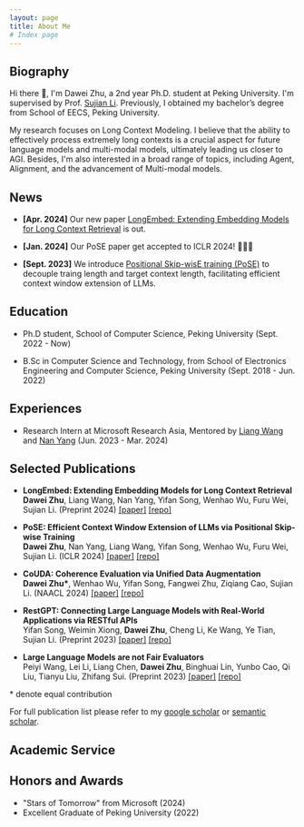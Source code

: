 ```yaml
---
layout: page
title: About Me
# Index page
---
```

## Biography

Hi there 👋, I'm Dawei Zhu, a 2nd year Ph.D. student at Peking University. I'm supervised by Prof. [Sujian Li](https://scholar.google.com/citations?user=RvBDhSwAAAAJ&hl=en&oi=ao).
Previously, I obtained my bachelor’s degree from School of EECS, Peking University.

My research focuses on Long Context Modeling. I believe that the ability to effectively process extremely long contexts is a crucial aspect for future language models and multi-modal models, ultimately leading us closer to AGI. Besides, I'm also interested in a broad range of topics, including Agent, Alignment, and the advancement of Multi-modal models.

## News

- **[Apr. 2024]** Our new paper [LongEmbed: Extending Embedding Models for Long Context Retrieval](https://arxiv.org/abs/2404.12096) is out.

- **[Jan. 2024]** Our PoSE paper get accepted to ICLR 2024! 🎉🎉🎉

- **[Sept. 2023]** We introduce [Positional Skip-wisE training (PoSE)](https://arxiv.org/abs/2309.10400) to decouple traing length and target context length, facilitating efficient context window extension of LLMs.

## Education

- Ph.D student, School of Computer Science, Peking University (Sept. 2022 - Now)

- B.Sc in Computer Science and Technology, from School of Electronics Engineering and Computer Science, Peking University (Sept. 2018 - Jun. 2022)

## Experiences

- Research Intern at Microsoft Research Asia, Mentored by [Liang Wang](https://scholar.google.com/citations?user=NfJbKJ4AAAAJ&hl=en&oi=ao) and [Nan Yang](https://scholar.google.com/citations?user=InAQ3o0AAAAJ&hl=en&oi=ao) (Jun. 2023 - Mar. 2024)

## Selected Publications

- **LongEmbed: Extending Embedding Models for Long Context Retrieval**  
**Dawei Zhu**, Liang Wang, Nan Yang, Yifan Song, Wenhao Wu, Furu Wei, Sujian Li. (Preprint 2024) [[paper]](https://arxiv.org/abs/2404.12096) [[repo]](https://github.com/dwzhu-pku/LongEmbed)

- **PoSE: Efficient Context Window Extension of LLMs via Positional Skip-wise Training**  
**Dawei Zhu**, Nan Yang, Liang Wang, Yifan Song, Wenhao Wu, Furu Wei, Sujian Li. (ICLR 2024) [[paper]](https://arxiv.org/abs/2309.10400) [[repo]](https://github.com/dwzhu-pku/PoSE)


- **CoUDA: Coherence Evaluation via Unified Data Augmentation**  
**Dawei Zhu\***, Wenhao Wu, Yifan Song, Fangwei Zhu, Ziqiang Cao, Sujian Li. (NAACL 2024)
[[paper]](https://arxiv.org/abs/2404.00681) [[repo]](https://github.com/dwzhu-pku/CoUDA)

- **RestGPT: Connecting Large Language Models with Real-World Applications via RESTful APIs**  
Yifan Song, Weimin Xiong, **Dawei Zhu**, Cheng Li, Ke Wang, Ye Tian, Sujian Li. (Preprint 2023) [[paper]](https://arxiv.org/abs/2306.06624) [[repo]](https://restgpt.github.io)

- **Large Language Models are not Fair Evaluators**  
Peiyi Wang, Lei Li, Liang Chen, **Dawei Zhu**, Binghuai Lin, Yunbo Cao, Qi Liu, Tianyu Liu, Zhifang Sui. (Preprint 2023) [[paper]](https://arxiv.org/abs/2305.17926) [[repo]](https://github.com/i-Eval/FairEval)



\* denote equal contribution

For full publication list please refer to my [google scholar](https://scholar.google.com/citations?user=oD2HPaYAAAAJ&hl=en) or [semantic scholar](https://www.semanticscholar.org/author/Dawei-Zhu/2116276849).

## Academic Service

## Honors and Awards

- "Stars of Tomorrow" from Microsoft (2024)
- Excellent Graduate of Peking University (2022)